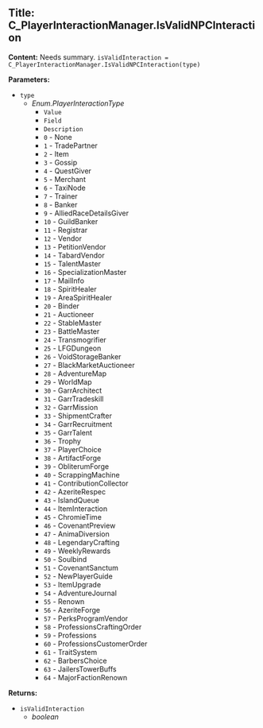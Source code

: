 ## Title: C_PlayerInteractionManager.IsValidNPCInteraction

**Content:**
Needs summary.
`isValidInteraction = C_PlayerInteractionManager.IsValidNPCInteraction(type)`

**Parameters:**
- `type`
  - *Enum.PlayerInteractionType*
    - `Value`
    - `Field`
    - `Description`
    - `0` - None
    - `1` - TradePartner
    - `2` - Item
    - `3` - Gossip
    - `4` - QuestGiver
    - `5` - Merchant
    - `6` - TaxiNode
    - `7` - Trainer
    - `8` - Banker
    - `9` - AlliedRaceDetailsGiver
    - `10` - GuildBanker
    - `11` - Registrar
    - `12` - Vendor
    - `13` - PetitionVendor
    - `14` - TabardVendor
    - `15` - TalentMaster
    - `16` - SpecializationMaster
    - `17` - MailInfo
    - `18` - SpiritHealer
    - `19` - AreaSpiritHealer
    - `20` - Binder
    - `21` - Auctioneer
    - `22` - StableMaster
    - `23` - BattleMaster
    - `24` - Transmogrifier
    - `25` - LFGDungeon
    - `26` - VoidStorageBanker
    - `27` - BlackMarketAuctioneer
    - `28` - AdventureMap
    - `29` - WorldMap
    - `30` - GarrArchitect
    - `31` - GarrTradeskill
    - `32` - GarrMission
    - `33` - ShipmentCrafter
    - `34` - GarrRecruitment
    - `35` - GarrTalent
    - `36` - Trophy
    - `37` - PlayerChoice
    - `38` - ArtifactForge
    - `39` - ObliterumForge
    - `40` - ScrappingMachine
    - `41` - ContributionCollector
    - `42` - AzeriteRespec
    - `43` - IslandQueue
    - `44` - ItemInteraction
    - `45` - ChromieTime
    - `46` - CovenantPreview
    - `47` - AnimaDiversion
    - `48` - LegendaryCrafting
    - `49` - WeeklyRewards
    - `50` - Soulbind
    - `51` - CovenantSanctum
    - `52` - NewPlayerGuide
    - `53` - ItemUpgrade
    - `54` - AdventureJournal
    - `55` - Renown
    - `56` - AzeriteForge
    - `57` - PerksProgramVendor
    - `58` - ProfessionsCraftingOrder
    - `59` - Professions
    - `60` - ProfessionsCustomerOrder
    - `61` - TraitSystem
    - `62` - BarbersChoice
    - `63` - JailersTowerBuffs
    - `64` - MajorFactionRenown

**Returns:**
- `isValidInteraction`
  - *boolean*